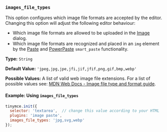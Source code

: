 ### `images_file_types`



This option configures which image file formats are accepted by the editor. Changing this option will adjust the following editor behaviour:
  - Which image file formats are allowed to be uploaded in the [Image]({{site.baseurl}}/plugins/opensource/image/) dialog.
  - Which image file formats are recognized and placed in an `img` element by the [Paste]({{site.baseurl}}/plugins/opensource/paste/) and [PowerPaste]({{site.baseurl}}/plugins/premium/powerpaste/) `smart_paste` functionality.

**Type:** `String`

**Default Value:** `'jpeg,jpg,jpe,jfi,jif,jfif,png,gif,bmp,webp'`

**Possible Values:** A list of valid web image file extensions. For a list of possible values see: [MDN Web Docs - Image file type and format guide](https://developer.mozilla.org/en-US/docs/Web/Media/Formats/Image_types).

#### Example: Using `images_file_types`

```js
tinymce.init({
  selector: 'textarea',  // change this value according to your HTML
  plugins: 'image paste',
  images_file_types: 'jpg,svg,webp'
});
```
